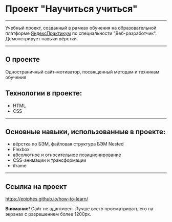 # Проект "Научиться учиться"

---

Учебный проект, созданный в рамках обучения на образовательной платформе [ЯндексПрактикум](https://practicum.yandex.ru/) по специальности "Веб-разработчик". Демонстрирует навыки вёрстки.

---

## О проекте

Одностраничный сайт-мотиватор, посвященный методам и техникам обучения

## Технологии в проекте:

- HTML
- CSS

---

## Основные навыки, использованные в проекте:

- вёрстка по БЭМ, файловая структура БЭМ Nested
- Flexbox
- абсолютное и относительное позиционирование
- CSS-анимации и трансформации
- iframe

---

## Ссылка на проект

https://epiphes.github.io/how-to-learn/

**Внимание!** Сайт не адаптивен. Лучше всего просматривать его на экранах с разрешением более 1200px.

